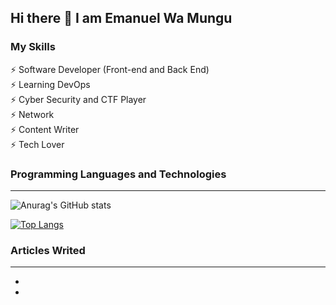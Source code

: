 ## Hi there 👋  I am Emanuel Wa Mungu

### My Skills 
<div>
⚡ Software Developer (Front-end and Back End)

</div>
⚡ Learning DevOps

<div>
⚡ Cyber Security and CTF Player

</div>

<div>
⚡ Network 

</div>
<div>
⚡ Content Writer 

</div>
<div>
⚡ Tech Lover

</div>

### Programming Languages and Technologies

<div>

<hr>

![Anurag's GitHub stats](https://github-readme-stats.vercel.app/api?username=EmanuelWaMungu&show_icons=true&theme=radical)


</div>

[![Top Langs](https://github-readme-stats.vercel.app/api/top-langs/?username=EmanuelWaMungu&layout=compact)](https://github.com/anuraghazra/github-readme-stats)

### Articles Writed 
<hr>
<ul>
  <li> </li>
  <li> </li>

</ul>


